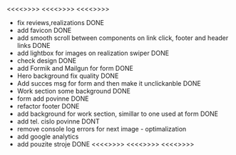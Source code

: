 <<<<<TODO>>>>>
<<<<<TODO>>>>>
<<<<<TODO>>>>>

- fix reviews,realizations DONE
- add favicon DONE
- add smooth scroll between components on link click, footer and header links DONE
- add lightbox for images on realization swiper DONE
- check design DONE
- add Formik and Mailgun for form DONE
- Hero background fix quality DONE
- Add succes msg for form and then make it unclickanble DONE
- Work section some background DONE
- form add povinne DONE
- refactor footer DONE
- add background for work section, simillar to one used at form DONE
- add tel. cislo povinne DONT
- remove console log errors for next image - optimalization
- add google analytics
- add pouzite stroje DONE
<<<<<TODO>>>>>
<<<<<TODO>>>>>
<<<<<TODO>>>>>
